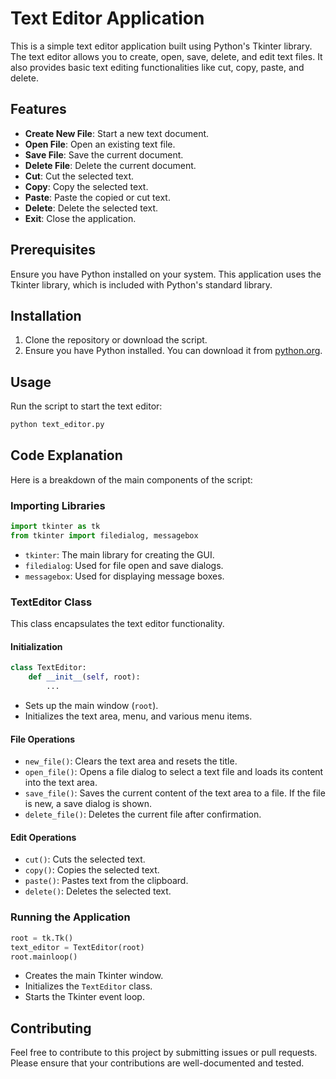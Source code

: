 # Text Editor Application

This is a simple text editor application built using Python's Tkinter library. The text editor allows you to create, open, save, delete, and edit text files. It also provides basic text editing functionalities like cut, copy, paste, and delete.

## Features

- **Create New File**: Start a new text document.
- **Open File**: Open an existing text file.
- **Save File**: Save the current document.
- **Delete File**: Delete the current document.
- **Cut**: Cut the selected text.
- **Copy**: Copy the selected text.
- **Paste**: Paste the copied or cut text.
- **Delete**: Delete the selected text.
- **Exit**: Close the application.

## Prerequisites

Ensure you have Python installed on your system. This application uses the Tkinter library, which is included with Python's standard library.

## Installation

1. Clone the repository or download the script.
2. Ensure you have Python installed. You can download it from [python.org](https://www.python.org/).

## Usage

Run the script to start the text editor:

```bash
python text_editor.py
```

## Code Explanation

Here is a breakdown of the main components of the script:

### Importing Libraries

```python
import tkinter as tk
from tkinter import filedialog, messagebox
```

- `tkinter`: The main library for creating the GUI.
- `filedialog`: Used for file open and save dialogs.
- `messagebox`: Used for displaying message boxes.

### TextEditor Class

This class encapsulates the text editor functionality.

#### Initialization

```python
class TextEditor:
    def __init__(self, root):
        ...
```

- Sets up the main window (`root`).
- Initializes the text area, menu, and various menu items.

#### File Operations

- `new_file()`: Clears the text area and resets the title.
- `open_file()`: Opens a file dialog to select a text file and loads its content into the text area.
- `save_file()`: Saves the current content of the text area to a file. If the file is new, a save dialog is shown.
- `delete_file()`: Deletes the current file after confirmation.

#### Edit Operations

- `cut()`: Cuts the selected text.
- `copy()`: Copies the selected text.
- `paste()`: Pastes text from the clipboard.
- `delete()`: Deletes the selected text.

### Running the Application

```python
root = tk.Tk()
text_editor = TextEditor(root)
root.mainloop()
```

- Creates the main Tkinter window.
- Initializes the `TextEditor` class.
- Starts the Tkinter event loop.

## Contributing

Feel free to contribute to this project by submitting issues or pull requests. Please ensure that your contributions are well-documented and tested.





